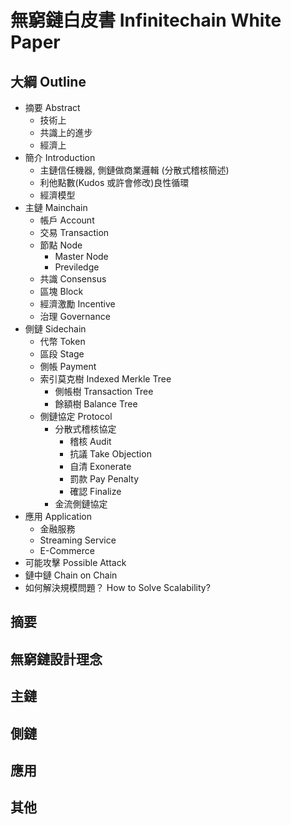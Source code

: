 # 無窮鏈白皮書 Infinitechain White Paper
## 大綱 Outline
- 摘要 Abstract
    - 技術上
    - 共識上的進步
    - 經濟上
- 簡介 Introduction
    - 主鏈信任機器, 側鏈做商業邏輯 (分散式稽核簡述)
    - 利他點數(Kudos 或許會修改)良性循環
    - 經濟模型
- 主鏈 Mainchain
    - 帳戶 Account
    - 交易 Transaction
    - 節點 Node
        - Master Node
        - Previledge
    - 共識 Consensus
    - 區塊 Block
    - 經濟激勵 Incentive
    - 治理 Governance
- 側鏈 Sidechain
    - 代幣 Token
    - 區段 Stage
    - 側帳 Payment
    - 索引莫克樹 Indexed Merkle Tree
        - 側帳樹 Transaction Tree
        - 餘額樹 Balance Tree
    - 側鏈協定 Protocol
        - 分散式稽核協定
            - 稽核 Audit
            - 抗議 Take Objection
            - 自清 Exonerate
            - 罰款 Pay Penalty
            - 確認 Finalize
        - 金流側鏈協定
- 應用 Application
    - 金融服務
    - Streaming Service
    - E-Commerce
- 可能攻擊 Possible Attack
- 鏈中鏈 Chain on Chain
- 如何解決規模問題？ How to Solve Scalability?

## 摘要
## 無窮鏈設計理念
## 主鏈
## 側鏈
## 應用
## 其他
